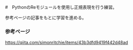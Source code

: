 #　PythonのReモジュールを使用し正規表現を行う練習。

参考ページの記事をもとに学習を進める。

### 参考ページ
https://qiita.com/simonritchie/items/43b3dfd9419f442d48ad

